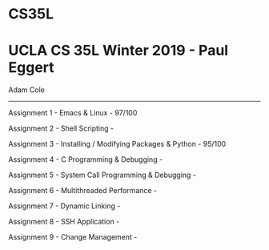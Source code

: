 # CS35L
# UCLA CS 35L Winter 2019 - Paul Eggert


Adam Cole

--------------------------------------

Assignment 1  - Emacs & Linux -  97/100

Assignment 2  - Shell Scripting -  

Assignment 3  - Installing / Modifying Packages & Python - 95/100

Assignment 4  - C Programming & Debugging - 

Assignment 5  - System Call Programming & Debugging -  

Assignment 6  - Multithreaded Performance -  

Assignment 7  - Dynamic Linking -  

Assignment 8  - SSH Application - 

Assignment 9  - Change Management -  
